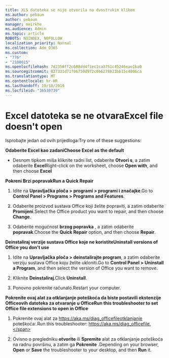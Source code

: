 ```yaml
---
title: XLS datoteka se nije otvorila na dvostrukim klikom
ms.author: pebaum
author: pebaum
manager: mnirkhe
ms.audience: Admin
ms.topic: article
ROBOTS: NOINDEX, NOFOLLOW
localization_priority: Normal
ms.collection: Adm_O365
ms.custom:
- "776"
- "2100015"
ms.openlocfilehash: 7d2356ff2c688dd4f1ec1ca3751c45246eae1ba0
ms.sourcegitcommit: 037331d71f06750d972c0b6278b23bb15c4806ca
ms.translationtype: MT
ms.contentlocale: hr-HR
ms.lasthandoff: 10/18/2019
ms.locfileid: "36530739"
---
```

# <a name="excel-file-doesnt-open"></a><span data-ttu-id="87a61-102">Excel datoteka se ne otvara</span><span class="sxs-lookup"><span data-stu-id="87a61-102">Excel file doesn't open</span></span>

<span data-ttu-id="87a61-103">Isprobajte jedan od ovih prijedloga:</span><span class="sxs-lookup"><span data-stu-id="87a61-103">Try one of these suggestions:</span></span>

<span data-ttu-id="87a61-104">**Odaberite Excel kao zadani**</span><span class="sxs-lookup"><span data-stu-id="87a61-104">**Choose Excel as the default**</span></span>

* <span data-ttu-id="87a61-105">Desnom tipkom miša kliknite radni list, odaberite **Otvori s**, a zatim odaberite **Excel**</span><span class="sxs-lookup"><span data-stu-id="87a61-105">Right-click on the worksheet, choose **Open with**, and then choose **Excel**</span></span>

<span data-ttu-id="87a61-106">**Pokreni Brzi popravak**</span><span class="sxs-lookup"><span data-stu-id="87a61-106">**Run a Quick Repair**</span></span>

1. <span data-ttu-id="87a61-107">Idite na **Upravljačka ploča > programi > programi i značajke**.</span><span class="sxs-lookup"><span data-stu-id="87a61-107">Go to **Control Panel > Programs > Programs and Features**.</span></span>

2. <span data-ttu-id="87a61-108">Odaberite proizvod sustava Office koji želite popraviti, a zatim odaberite **Promijeni**.</span><span class="sxs-lookup"><span data-stu-id="87a61-108">Select the Office product you want to repair, and then choose **Change**.</span></span>

3. <span data-ttu-id="87a61-109">Odaberite mogućnost **brzog popravka** , a zatim odaberite **popravak**.</span><span class="sxs-lookup"><span data-stu-id="87a61-109">Choose the **Quick Repair** option, and then choose **Repair**.</span></span>

<span data-ttu-id="87a61-110">**Deinstaliraj verzije sustava Office koje ne koristite**</span><span class="sxs-lookup"><span data-stu-id="87a61-110">**Uninstall versions of Office you don't use**</span></span>

1. <span data-ttu-id="87a61-111">Idite na **Upravljačka ploča > deinstalirajte program**, a zatim odaberite verziju sustava Office koju želite ukloniti.</span><span class="sxs-lookup"><span data-stu-id="87a61-111">Go to **Control Panel > Uninstall a Program**, and then select the version of Office you want to remove.</span></span>

2. <span data-ttu-id="87a61-112">Kliknite **Deinstaliraj**.</span><span class="sxs-lookup"><span data-stu-id="87a61-112">Click **Uninstall**.</span></span>

3. <span data-ttu-id="87a61-113">Ponovno pokrenite računalo.</span><span class="sxs-lookup"><span data-stu-id="87a61-113">Restart your computer.</span></span>

<span data-ttu-id="87a61-114">**Pokrenite ovaj alat za otklanjanje poteškoća da biste postavili ekstenzije Officeovih datoteka za otvaranje u Office**</span><span class="sxs-lookup"><span data-stu-id="87a61-114">**Run this troubleshooter to set Office file extensions to open in Office**</span></span>

1. <span data-ttu-id="87a61-115">Pokrenite ovaj alat za https://aka.ms/diag_officefileotklanjanje poteškoća:.</span><span class="sxs-lookup"><span data-stu-id="87a61-115">Run this troubleshooter: https://aka.ms/diag_officefile.</span></span>

2. <span data-ttu-id="87a61-116">Ovisno o pregledniku **otvorite** ili **Spremite** alat za otklanjanje poteškoća na radnu površinu, a zatim ga **Pokrenite** .</span><span class="sxs-lookup"><span data-stu-id="87a61-116">Depending on your browser, **Open** or **Save** the troubleshooter to your desktop, and then **Run** it.</span></span>
